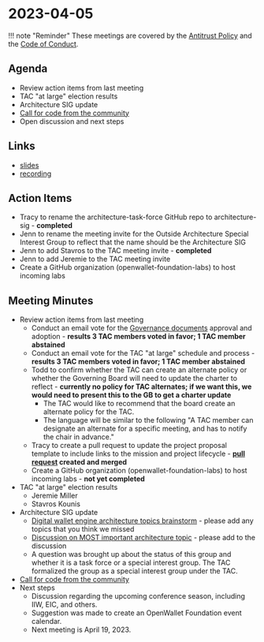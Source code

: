 [//]: # (SPDX-License-Identifier: CC-BY-4.0)

# 2023-04-05

!!! note "Reminder"
    These meetings are covered by the [Antitrust Policy](../../governance/antitrust.md) and the [Code of Conduct](../../governance/code-of-conduct.md).

## Agenda
- Review action items from last meeting
- TAC "at large" election results
- Architecture SIG update
- [Call for code from the community](https://github.com/openwallet-foundation/project-proposals)
- Open discussion and next steps

## Links
- [slides](https://docs.google.com/presentation/d/1D9d9tNvBSrkcFqO68g6mWlB044AVxdNUGPURqlPlAJc/edit?usp=sharing)
- [recording](https://zoom.us/rec/play/vwv4Se0z-B5UOxwDaEEr6GxO9imZ_PPb7y5AU-8bD9IV4qizHR3czWUcgSBO4Kzfg_zT2KbBfxzIKvQ.i-kgSP0hqSs7h9Bz?continueMode=true&_x_zm_rtaid=4yKo4eiNTHWAGyaLqDxAjg.1680713364042.d23d8563200ceb1c6b2ac60fe798fc59&_x_zm_rhtaid=395)

## Action Items
- Tracy to rename the architecture-task-force GitHub repo to architecture-sig - **completed**
- Jenn to rename the meeting invite for the Outside Architecture Special Interest Group to reflect that the name should be the Architecture SIG
- Jenn to add Stavros to the TAC meeting invite - **completed**
- Jenn to add Jeremie to the TAC meeting invite
- Create a GitHub organization (openwallet-foundation-labs) to host incoming labs

## Meeting Minutes
- Review action items from last meeting
    - Conduct an email vote for the [Governance documents](https://openwallet-foundation.github.io/tac/governance/) approval and adoption - **results 3 TAC members voted in favor; 1 TAC member abstained**
    - Conduct an email vote for the TAC "at large" schedule and process - **results 3 TAC members voted in favor; 1 TAC member abstained**
    - Todd to confirm whether the TAC can create an alternate policy or whether the Governing Board will need to update the charter to reflect - **currently no policy for TAC alternates; if we want this, we would need to present this to the GB to get a charter update**
        - The TAC would like to recommend that the board create an alternate policy for the TAC.
        - The language will be similar to the following "A TAC member can designate an alternate for a specific meeting, and has to notify the chair in advance."
    - Tracy to create a pull request to update the project proposal template to include links to the mission and project lifecycle - **[pull request](https://github.com/openwallet-foundation/project-proposals/pull/6) created and merged**
    - Create a GitHub organization (openwallet-foundation-labs) to host incoming labs - **not yet completed**
- TAC "at large" election results
    - Jeremie Miller
    - Stavros Kounis
- Architecture SIG update
    - [Digital wallet engine architecture topics brainstorm](https://docs.google.com/document/d/1Z2eSMozZ0HqHAPUjGk6p9FGK1ktmsMhDbQMi-EsRQJM/edit) - please add any topics that you think we missed
    - [Discussion on MOST important architecture topic](https://github.com/openwallet-foundation/architecture-sig/discussions/48) - please add to the discussion
    - A question was brought up about the status of this group and whether it is a task force or a special interest group. The TAC formalized the group as a special interest group under the TAC.
- [Call for code from the community](https://github.com/openwallet-foundation/project-proposals)
- Next steps
    - Discussion regarding the upcoming conference season, including IIW, EIC, and others.
    - Suggestion was made to create an OpenWallet Foundation event calendar.
    - Next meeting is April 19, 2023.
